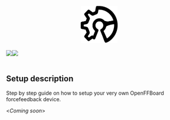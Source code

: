 <div align="center">
    <a href="https://github.com/Ultrawipf/OpenFFBoard">
        <img width="100" height="100" src="img/ffboard_logo.svg">
    </a>
	<br>
	<br>
	<div style="display: flex;">
		<a href="https://discord.gg/gHtnEcP">
            <img src="https://img.shields.io/discord/704355326291607614">
		</a>
		<a href="https://github.com/Ultrawipf/OpenFFBoard/stargazers">
            <img src="https://img.shields.io/github/stars/Ultrawipf/OpenFFBoard">
		</a>
	</div>
</div>
<br>


## Setup description

Step by step guide on how to setup your very own OpenFFBoard forcefeedback device.

<_Coming soon_>

